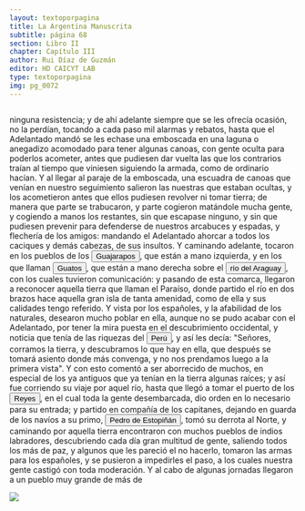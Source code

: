 ```yaml
---
layout: textoporpagina
title: La Argentina Manuscrita
subtitle: página 68
section: Libro II
chapter: Capítulo III
author: Rui Díaz de Guzmán
editor: HD CAICYT LAB
type: textoporpagina
img: pg_0072
---
```


<div class="row">
    <div class="column">
<p>ninguna resistencia; y de ahí adelante siempre que se les ofrecía ocasión, no la perdían, tocando a cada paso mil alarmas y rebatos, hasta que el Adelantado mandó se les echase una emboscada en una laguna o anegadizo acomodado para tener algunas canoas, con gente oculta para poderlos acometer, antes que pudiesen dar vuelta las que los contrarios traían al tiempo que viniesen siguiendo la armada, como de ordinario hacían. Y al llegar al paraje de la emboscada, una escuadra de canoas que venían en nuestro seguimiento salieron las nuestras que estaban ocultas, y los acometieron antes que ellos pudiesen revolver ni tomar tierra; de manera que parte se trabucaron, y parte cogieron matándole mucha gente, y cogiendo a manos los restantes, sin que escapase ninguno, y sin que pudiesen prevenir para defenderse de nuestros arcabuces y espadas, y flechería de los amigos: mandando el Adelantado ahorcar a todos los caciques y demás cabezas, de sus insultos. Y caminando adelante, tocaron en los pueblos de los <button class="balloon" data-balloon-pos="up" data-balloon-length="large" data-balloon="Guajarapos. Puerto y frontera del río Aracay, en la provincia de Itatin.Guarapayos. Indios de la Candelaria; son los más traidores o inconstantes. Están poblados cerca del puerto de San Fernando, y sobre el río Aracay. Una de las más pequeñas tribus del Paraguay, establecida en un paraje cenagoso, al sur de los Xarayes. En el día son más conocidos bajo el nombre de Guachís que les dan sus vecinos los Mbayás; y que expresa con más propiedad la naturaleza del país que habitan: porque guá quiere decir &quot;paso&quot;, y chî, &quot;resbaladizo&quot;. Su primer nombre le fue dado por los españoles, por el mucho guarapo que estos indios sacaban de la fruta del algarrobo, tan abundante en su territorio. El Padre Charlevoix los llama Guararapos y Guararopos; Azara, Guasarapos y Guasaropos; y nuestro autor usa indistintamente las voces de Guajarapos y Guarapayos. De todos estos nombres el último nos parece más correcto.">Guajarapos</button>, que están a mano izquierda, y en los que llaman <button class="balloon" data-balloon-pos="up" data-balloon-length="large" data-balloon="Indios canoeros de la Laguna de Aracay. Están sobre el río Aracay. Estos indios en tiempo de la conquista vivían cerca de la isla de los Orejones, y no eran tan pocos como lo supone Azara. En el día se hallan repartidos en varias tribus, fronterizas de los establecimientos del Brasil en Cuyabá, del lado opuesto al que les asigna Azara en sus mapas. Son grandes nadadores, viven de la pesca, y tienen un gran número de carios, en que recorren continuamente el río Paraguay; de donde le viene el nombre de Guatos, que en el idioma guaraní, quiere decir &quot;gente que anda&quot;, o como se dice vulgarmente entre nosotros, paseandera; del verbo guata, que es andar.">Guatos</button>, que están a mano derecha sobre el <button class="balloon" data-balloon-pos="up" data-balloon-length="large" data-balloon="Araguay. Río, a cuatro leguas de la Asumpción, llamado Itica por los Chiriguanos, y Pilcomayo por los indios del Perú; nace en los Charcas. El Pilcomayo, antes de desembocar en el Paraguay, se divide en dos brazos: el inferior conserva el nombre primitivo de Pilcomayo; y el otro, que es el que más se acerca a la ciudad de la Asumpción, toma el de Araquaaî, que en el idioma guaraní quiere decir río del entendimiento; porque se necesita reflexión, esto es, hacer uso del entendimiento, para navegarle, sin perderse en las infinitas vueltas que da, y en las dilatadas lagunas que forma en sus márgenes.http://www.geonames.org/3436308/riacho-araguay.html">río del Araguay</button>, con los cuales tuvieron comunicación: y pasando de esta comarca, llegaron a reconocer aquella tierra que llaman el Paraíso, donde partido el río en dos brazos hace aquella gran isla de tanta amenidad, como de ella y sus calidades tengo referido. Y vista por los españoles, y la afabilidad de los naturales, desearon mucho poblar en ella, aunque no se pudo acabar con el Adelantado, por tener la mira puesta en el descubrimiento occidental, y noticia que tenía de las riquezas del <a href="https://recogito.pelagios.org/document/wzqxhk0h3vpikm/part/1/edit#f6d21a9f-1028-439f-a10d-cbbbc51bdca0" target="_blank"><button class="balloon" data-balloon-pos="up" data-balloon-length="large" data-balloon="Entendido como virreinato del Perú.">Perú</button></a>, y así les decía: &quot;Señores, corramos la tierra, y descubramos lo que hay en ella, que después se tomará asiento donde más convenga, y no nos prendamos luego a la primera vista&quot;. Y con esto comentó a ser aborrecido de muchos, en especial de los ya antiguos que ya tenían en la tierra algunas raíces; y así fue corriendo su viaje por aquel río, hasta que llegó a tomar el puerto de los <button class="balloon" data-balloon-pos="up" data-balloon-length="large" data-balloon="Este fue un puerto establecido Paraguay arriba en plena laguna de los Xarayes (Gran Pantanal) sobre la entrada del río Cuiabá.">Reyes</button>, en el cual toda la gente desembarcada, dio orden en lo necesario para su entrada; y partido en compañía de los capitanes, dejando en guarda de los navíos a su primo, <button class="balloon" data-balloon-pos="up" data-balloon-length="large" data-balloon="Pedro de Estopiñán y Virués o simplemente Pedro Estopiñán y también conocido como Pedro de Estopiñán el Conquistador de Melilla (Jerez de la Frontera, ca. 1470 – Monasterio de Guadalupe, 3 de septiembre de 1505) fue un militar castellano vinculado desde su juventud al servicio de la casa ducal de Medina-Sidonia, y debe su fama a ser el comandante en jefe del ejército del duque Juan Pérez de Guzmán, que conquistó la ciudad de Melilla en el año 1497.Al ser encarcelados a finales de 1500 el virrey y gobernador general Cristóbal Colón y el adelantado Bartolomé Colón, quedarían vacantes los títulos citados, por lo cual, a principios de 1504 los Reyes Católicos lo nombraron como adelantado y gobernador general de las Indias pero al demorar su viaje para tomar el mando, falleció antes de pasar al Nuevo Mundo, y como los hermanos Colón fueron indultados por los soberanos, ambos conservarían sus títulos y cargos.">Pedro de Estopiñán</button>, tomó su derrota al Norte, y caminando por aquella tierra encontraron con muchos pueblos de indios labradores, descubriendo cada día gran multitud de gente, saliendo todos los más de paz, y algunos que les pareció el no hacerlo, tomaron las armas para los españoles, y se pusieron a impedirles el paso, a los cuales nuestra gente castigó con toda moderación. Y al cabo de algunas jornadas llegaron a un pueblo muy grande de más de </p></div>

<div class="column">
<a href="{{site.baseurl}}/assets/img/argentina_manuscrita/{{page.img}}.jpg"><img src="{{site.baseurl}}/assets/img/argentina_manuscrita/{{page.img}}.jpg"></a>
</div>
</div>